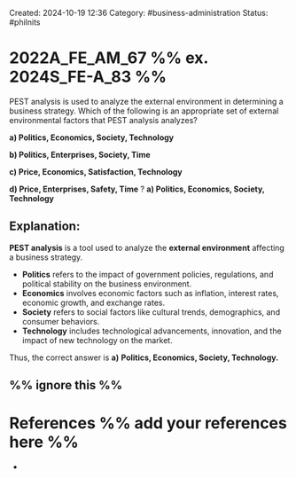 Created: 2024-10-19 12:36
Category: #business-administration
Status: #philnits


# 2022A_FE_AM_67 %% ex. 2024S_FE-A_83 %%

PEST analysis is used to analyze the external environment in determining a business strategy. Which of the following is an appropriate set of external environmental factors that PEST analysis analyzes? 

**a) Politics, Economics, Society, Technology** 

**b) Politics, Enterprises, Society, Time** 

**c) Price, Economics, Satisfaction, Technology** 

**d) Price, Enterprises, Safety, Time**
? 
**a) Politics, Economics, Society, Technology**

## **Explanation:**

**PEST analysis** is a tool used to analyze the **external environment** affecting a business strategy.

- **Politics** refers to the impact of government policies, regulations, and political stability on the business environment.
- **Economics** involves economic factors such as inflation, interest rates, economic growth, and exchange rates.
- **Society** refers to social factors like cultural trends, demographics, and consumer behaviors.
- **Technology** includes technological advancements, innovation, and the impact of new technology on the market.

Thus, the correct answer is **a)** **Politics, Economics, Society, Technology.**




%% ignore this %%
---









# References %% add your references here %%
- 